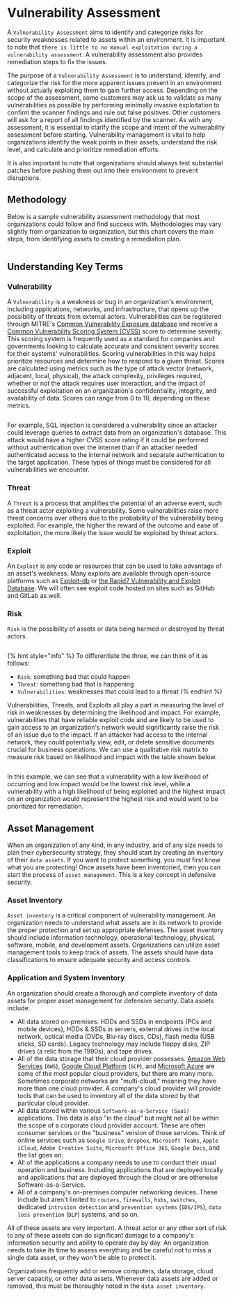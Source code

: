 # Vulnerability Assessment

A `Vulnerability Assessment` aims to identify and categorize risks for security weaknesses related to assets within an environment. It is important to note that `there is little to no manual exploitation during a vulnerability assessment`. A vulnerability assessment also provides remediation steps to fix the issues.

The purpose of a `Vulnerability Assessment` is to understand, identify, and categorize the risk for the more apparent issues present in an environment without actually exploiting them to gain further access. Depending on the scope of the assessment, some customers may ask us to validate as many vulnerabilities as possible by performing minimally invasive exploitation to confirm the scanner findings and rule out false positives. Other customers will ask for a report of all findings identified by the scanner. As with any assessment, it is essential to clarify the scope and intent of the vulnerability assessment before starting. Vulnerability management is vital to help organizations identify the weak points in their assets, understand the risk level, and calculate and prioritize remediation efforts.

It is also important to note that organizations should always test substantial patches before pushing them out into their environment to prevent disruptions.

## Methodology

Below is a sample vulnerability assessment methodology that most organizations could follow and find success with. Methodologies may vary slightly from organization to organization, but this chart covers the main steps, from identifying assets to creating a remediation plan.

<figure><img src="../../.gitbook/assets/image (80).png" alt=""><figcaption></figcaption></figure>

## Understanding Key Terms

### **Vulnerability**

A `Vulnerability` is a weakness or bug in an organization's environment, including applications, networks, and infrastructure, that opens up the possibility of threats from external actors. Vulnerabilities can be registered through MITRE's [Common Vulnerability Exposure database](https://cve.mitre.org/) and receive a [Common Vulnerability Scoring System (CVSS)](https://nvd.nist.gov/vuln-metrics/cvss/v3-calculator) score to determine severity. This scoring system is frequently used as a standard for companies and governments looking to calculate accurate and consistent severity scores for their systems' vulnerabilities. Scoring vulnerabilities in this way helps prioritize resources and determine how to respond to a given threat. Scores are calculated using metrics such as the type of attack vector (network, adjacent, local, physical), the attack complexity, privileges required, whether or not the attack requires user interaction, and the impact of successful exploitation on an organization's confidentiality, integrity, and availability of data. Scores can range from 0 to 10, depending on these metrics.

<figure><img src="../../.gitbook/assets/image (81).png" alt=""><figcaption></figcaption></figure>

For example, SQL injection is considered a vulnerability since an attacker could leverage queries to extract data from an organization's database. This attack would have a higher CVSS score rating if it could be performed without authentication over the internet than if an attacker needed authenticated access to the internal network and separate authentication to the target application. These types of things must be considered for all vulnerabilities we encounter.

### **Threat**

A `Threat` is a process that amplifies the potential of an adverse event, such as a threat actor exploiting a vulnerability. Some vulnerabilities raise more threat concerns over others due to the probability of the vulnerability being exploited. For example, the higher the reward of the outcome and ease of exploitation, the more likely the issue would be exploited by threat actors.

### **Exploit**

An `Exploit` is any code or resources that can be used to take advantage of an asset's weakness. Many exploits are available through open-source platforms such as [Exploit-db](https://exploit-db.com/) or [the Rapid7 Vulnerability and Exploit Database](https://www.rapid7.com/db/). We will often see exploit code hosted on sites such as GitHub and GitLab as well.

### **Risk**

`Risk` is the possibility of assets or data being harmed or destroyed by threat actors.

<figure><img src="../../.gitbook/assets/image (82).png" alt=""><figcaption></figcaption></figure>

{% hint style="info" %}
To differentiate the three, we can think of it as follows:

* `Risk`: something bad that could happen
* `Threat`: something bad that is happening
* `Vulnerabilities`: weaknesses that could lead to a threat
{% endhint %}

Vulnerabilities, Threats, and Exploits all play a part in measuring the level of risk in weaknesses by determining the likelihood and impact. For example, vulnerabilities that have reliable exploit code and are likely to be used to gain access to an organization's network would significantly raise the risk of an issue due to the impact. If an attacker had access to the internal network, they could potentially view, edit, or delete sensitive documents crucial for business operations. We can use a qualitative risk matrix to measure risk based on likelihood and impact with the table shown below.

<figure><img src="../../.gitbook/assets/image (83).png" alt=""><figcaption></figcaption></figure>

In this example, we can see that a vulnerability with a low likelihood of occurring and low impact would be the lowest risk level, while a vulnerability with a high likelihood of being exploited and the highest impact on an organization would represent the highest risk and would want to be prioritized for remediation.

## Asset Management

When an organization of any kind, in any industry, and of any size needs to plan their cybersecurity strategy, they should start by creating an inventory of their `data assets`. If you want to protect something, you must first know what you are protecting! Once assets have been inventoried, then you can start the process of `asset management`. This is a key concept in defensive security.

### Asset Inventory

`Asset inventory` is a critical component of vulnerability management. An organization needs to understand what assets are in its network to provide the proper protection and set up appropriate defenses. The asset inventory should include information technology, operational technology, physical, software, mobile, and development assets. Organizations can utilize asset management tools to keep track of assets. The assets should have data classifications to ensure adequate security and access controls.

### **Application and System Inventory**

An organization should create a thorough and complete inventory of data assets for proper asset management for defensive security. Data assets include:

* All data stored on-premises. HDDs and SSDs in endpoints (PCs and mobile devices), HDDs & SSDs in servers, external drives in the local network, optical media (DVDs, Blu-ray discs, CDs), flash media (USB sticks, SD cards). Legacy technology may include floppy disks, ZIP drives (a relic from the 1990s), and tape drives.
* All of the data storage that their cloud provider possesses. [Amazon Web Services](https://aws.amazon.com/) (`AWS`), [Google Cloud Platform](https://cloud.google.com/) (`GCP`), and [Microsoft Azure](https://azure.microsoft.com/en-us/) are some of the most popular cloud providers, but there are many more. Sometimes corporate networks are "multi-cloud," meaning they have more than one cloud provider. A company's cloud provider will provide tools that can be used to inventory all of the data stored by that particular cloud provider.
* All data stored within various `Software-as-a-Service (SaaS)` applications. This data is also "in the cloud" but might not all be within the scope of a corporate cloud provider account. These are often consumer services or the "business" version of those services. Think of online services such as `Google Drive`, `Dropbox`, `Microsoft Teams`, `Apple iCloud`, `Adobe Creative Suite`, `Microsoft Office 365`, `Google Docs`, and the list goes on.
* All of the applications a company needs to use to conduct their usual operation and business. Including applications that are deployed locally and applications that are deployed through the cloud or are otherwise Software-as-a-Service.
* All of a company's on-premises computer networking devices. These include but aren't limited to `routers`, `firewalls`, `hubs`, `switches`, dedicated `intrusion detection` and `prevention systems` (`IDS/IPS`), `data loss prevention` (`DLP`) systems, and so on.

All of these assets are very important. A threat actor or any other sort of risk to any of these assets can do significant damage to a company's information security and ability to operate day by day. An organization needs to take its time to assess everything and be careful not to miss a single data asset, or they won't be able to protect it.

Organizations frequently add or remove computers, data storage, cloud server capacity, or other data assets. Whenever data assets are added or removed, this must be thoroughly noted in the `data asset inventory`.

